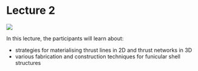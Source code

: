 # Lecture 2

![](../../.gitbook/assets/CSD2\_2022\_lecture-2\_title.jpg)

In this lecture, the participants will learn about:‌

* strategies for materialising thrust lines in 2D and thrust networks in 3D
* various fabrication and construction techniques for funicular shell structures

